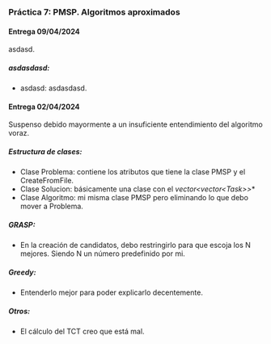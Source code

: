 ### Práctica 7: PMSP. Algoritmos aproximados

#### Entrega 09/04/2024
asdasd.

##### asdasdasd:
* asdasd: asdasdasd.

#### Entrega 02/04/2024
Suspenso debido mayormente a un insuficiente entendimiento del algoritmo voraz.

##### Estructura de clases:
* Clase Problema: contiene los atributos que tiene la clase PMSP y el CreateFromFile.
* Clase Solucion: básicamente una clase con el **vector<vector<Task*>>**
* Clase Algoritmo: mi misma clase PMSP pero eliminando lo que debo mover a Problema.

##### GRASP:
* En la creación de candidatos, debo restringirlo para que escoja los N mejores. Siendo N un número predefinido por mi.

##### Greedy:
* Entenderlo mejor para poder explicarlo decentemente.

##### Otros:
* El cálculo del TCT creo que está mal.